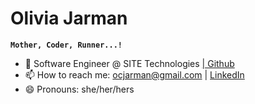# Olivia Jarman

**`Mother, Coder, Runner...! `**

- 🌱 Software Engineer @ SITE Technologies <a href="https://github.com/ojarmanST">| Github</a>
- 📫 How to reach me: ocjarman@gmail.com | <a href="https://www.linkedin.com/in/oliviajarman">LinkedIn</a>
- 😄 Pronouns: she/her/hers


